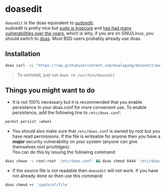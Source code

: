 # doasedit
`doasedit` is the doas equivalent to [sudoedit](https://www.youtube.com/watch?v=Njsth_VeSxY).\
sudoedit is pretty nice but [sudo is insecure](https://www.youtube.com/watch?v=eamEZCj-CuQ) and [has had many vulnerabilities over the years](https://duckduckgo.com/?q=sudo+vulnerability), which is why, if you are on GNU/Linux, you should switch to [doas](https://github.com/nholstein/OpenDoas). Most BSD users probably already use doas.

## Installation

```sh
doas curl -sL "https://raw.githubusercontent.com/koalagang/doasedit/main/doasedit" -o /usr/bin/doasedit && doas chmod +x /usr/bin/doasedit
```
>To uninstall, just run `doas rm /usr/bin/doasedit`

## Things you might want to do

* It is not 100% necessary but it is recommended that you enable persistence in your doas.conf for more convenient use. To enable persistence, add the following line to `/etc/doas.conf`:
```sh
permit persist :wheel
```
* You should also make sure that `/etc/doas.conf` is owned by root but you have read permissions. If the file is writeable for anyone then you have a ***major*** security vulnerability on your system (anyone can give themselves root privilidges).\
You can do this by issuing the following command:
```sh
doas chown -c root:root '/etc/doas.conf' && doas chmod 0444 '/etc/doas.conf'
```

* If the source file is not readable then `doasedit` will not work. If you have not already done so then use this command:
```sh
doas chmod +r '/path/of/file'
```

